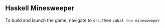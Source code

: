 ## Haskell Minesweeper

To build and launch the game, navigate to `src`, then `cabal run minesweeper`

